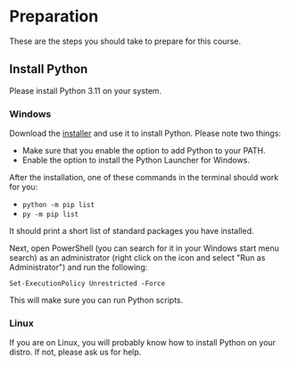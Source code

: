 # Preparation

These are the steps you should take to prepare for this course.

## Install Python

Please install Python 3.11 on your system.

### Windows

Download the [installer](https://www.python.org/ftp/python/3.11.3/python-3.11.3-amd64.exe) and use it to install Python. Please note two things:

- Make sure that you enable the option to add Python to your PATH.
- Enable the option to install the Python Launcher for Windows.

After the installation, one of these commands in the terminal should work for you:

- `python -m pip list`
- `py -m pip list`

It should print a short list of standard packages you have installed.

Next, open PowerShell (you can search for it in your Windows start menu search) as an administrator (right click on the icon and select "Run as Administrator") and run the following:

`Set-ExecutionPolicy Unrestricted -Force`

This will make sure you can run Python scripts.

### Linux

If you are on Linux, you will probably know how to install Python on your distro. If not, please ask us for help.
